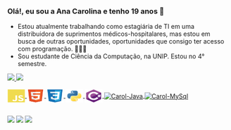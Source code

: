 ### Olá!, eu sou a Ana Carolina e tenho 19 anos 👋
- Estou atualmente trabalhando como estagiária de TI em uma distribuidora de suprimentos médicos-hospitalares, mas estou em busca de outras oportunidades, oportunidades que consigo ter acesso com programação. 👩🏾‍💻
- Sou estudante de Ciência da Computação, na UNIP. Estou no 4° semestre.
<div> 
  <a href="https://github.com/iamcarolzica">
  <img width="300em" src="https://github-readme-stats.vercel.app/api?username=iamcarolzica&show_icons=true&theme=dracula&include_all_commits=true&count_private=true"/>
  <img width="320em" src="https://github-readme-stats.vercel.app/api/top-langs/?username=iamcarolzica&layout=compact&langs_count=16&theme=dracula"/>
</div>
<div style="display: inline_block"><br>
  <img align="center" alt="Carol-Js" height="30" width="40" src="https://raw.githubusercontent.com/devicons/devicon/master/icons/javascript/javascript-plain.svg">
  <img align="center" alt="Carol-HTML" height="30" width="40" src="https://raw.githubusercontent.com/devicons/devicon/master/icons/html5/html5-original.svg">
  <img align="center" alt="Carol-CSS" height="30" width="40" src="https://raw.githubusercontent.com/devicons/devicon/master/icons/css3/css3-original.svg">
  <img align="center" alt="Carol-Python" height="30" width="40" src="https://raw.githubusercontent.com/devicons/devicon/master/icons/python/python-original.svg">
  <img align="center" alt="Carol-Csharp" height="30" width="40" src="https://raw.githubusercontent.com/devicons/devicon/master/icons/csharp/csharp-original.svg">
  <img align="center" alt="Carol-Java" height="45" width="40" src="https://cdn.jsdelivr.net/gh/devicons/devicon/icons/java/java-original-wordmark.svg">
  <img align="center" alt="Carol-MySql" height="50" width="40" src="https://cdn.jsdelivr.net/gh/devicons/devicon/icons/mysql/mysql-original-wordmark.svg">
</div>

##

<div>
  <a href="https://instagram.com/iamcarolzica" target="_blank"><img src="https://img.shields.io/badge/-Instagram-%23E4405F?style=for-the-badge&logo=instagram&logoColor=white" target="_blank"></a>
  <a href = "mailto:carolsantoscorrea492@gmail.com"><img src="https://img.shields.io/badge/-Gmail-%23333?style=for-the-badge&logo=gmail&logoColor=white" target="_blank"></a>
  <a href="https://www.linkedin.com/in/iamcarolzica" target="_blank"><img src="https://img.shields.io/badge/-LinkedIn-%230077B5?style=for-the-badge&logo=linkedin&logoColor=white" target="_blank"></a> 
  
</div>

